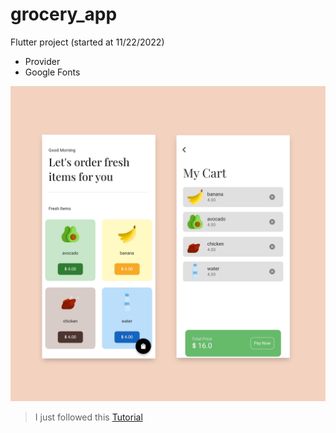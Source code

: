 # grocery_app

Flutter project
(started at 11/22/2022)

- Provider
- Google Fonts

![UI](./ui.png)

> I just followed this [Tutorial](https://youtu.be/uSljGJGSl6w)

